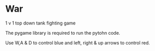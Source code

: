 # War
1 v 1 top down tank fighting game

The pygame library is required to run the pytohn code.

Use W,A & D to control blue and left, right & up arrows to control red.
